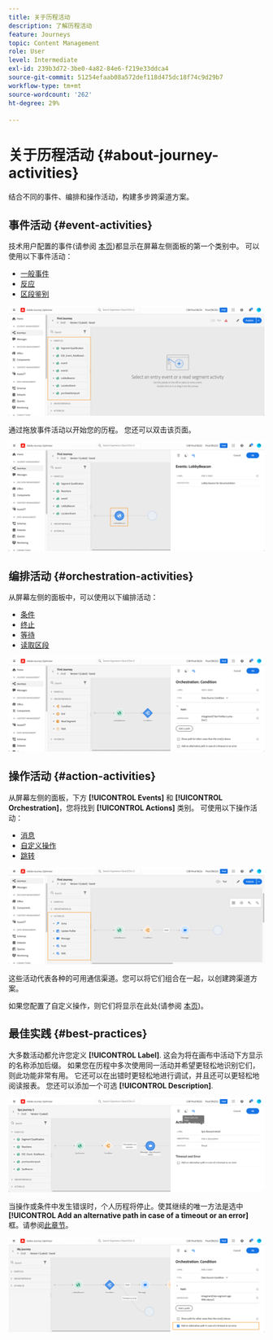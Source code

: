 ```yaml
---
title: 关于历程活动
description: 了解历程活动
feature: Journeys
topic: Content Management
role: User
level: Intermediate
exl-id: 239b3d72-3be0-4a82-84e6-f219e33ddca4
source-git-commit: 51254efaab08a572def118d475dc18f74c9d29b7
workflow-type: tm+mt
source-wordcount: '262'
ht-degree: 29%

---
```


# 关于历程活动 {#about-journey-activities}

结合不同的事件、编排和操作活动，构建多步跨渠道方案。

## 事件活动 {#event-activities}

技术用户配置的事件(请参阅 [本页](../event/about-events.md))都显示在屏幕左侧面板的第一个类别中。 可以使用以下事件活动：

* [一般事件](../building-journeys/general-events.md)
* [反应](../building-journeys/reaction-events.md)
* [区段鉴别](../building-journeys/segment-qualification-events.md)

![](../assets/journey43.png)

通过拖放事件活动以开始您的历程。 您还可以双击该页面。

![](../assets/journey44.png)

## 编排活动 {#orchestration-activities}

从屏幕左侧的面板中，可以使用以下编排活动：

* [条件](../building-journeys/condition-activity.md)
* [终止 ](../building-journeys/end-activity.md)
* [等待](../building-journeys/wait-activity.md)
* [读取区段](../building-journeys/read-segment.md)

![](../assets/journey49.png)

## 操作活动 {#action-activities}

从屏幕左侧的面板，下方 **[!UICONTROL Events]** 和 **[!UICONTROL Orchestration]**，您将找到 **[!UICONTROL Actions]** 类别。 可使用以下操作活动：

* [消息](../building-journeys/journeys-message.md)
* [自定义操作](../building-journeys/using-custom-actions.md)
* [跳转](../building-journeys/jump.md)

![](../assets/journey58.png)

这些活动代表各种的可用通信渠道。您可以将它们组合在一起，以创建跨渠道方案。

如果您配置了自定义操作，则它们将显示在此处(请参阅 [本页](../building-journeys/using-custom-actions.md))。

## 最佳实践 {#best-practices}

大多数活动都允许您定义 **[!UICONTROL Label]**. 这会为将在画布中活动下方显示的名称添加后缀。 如果您在历程中多次使用同一活动并希望更轻松地识别它们，则此功能非常有用。 它还可以在出错时更轻松地进行调试，并且还可以更轻松地阅读报表。 您还可以添加一个可选 **[!UICONTROL Description]**.

![](../assets/journey59bis.png)

当操作或条件中发生错误时，个人历程将停止。使其继续的唯一方法是选中 **[!UICONTROL Add an alternative path in case of a timeout or an error]** 框。请参阅[此章节](../building-journeys/using-the-journey-designer.md#paths)。

![](../assets/journey42.png)
